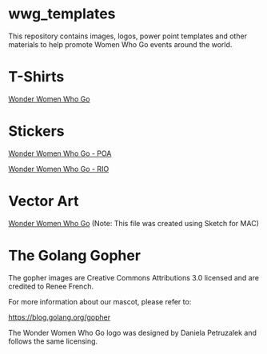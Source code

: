 # wwg_templates

This repository contains images, logos, power point templates and other materials to help promote Women Who Go events around the world.

# T-Shirts

[Wonder Women Who Go](./wwwg2017_tshirt/)

# Stickers

[Wonder Women Who Go - POA](./stickers/wwg_sticker_poa.png)

[Wonder Women Who Go - RIO](./stickers/wwg_sticker_rio.png)

# Vector Art

[Wonder Women Who Go](./stickers/wwg_sticker.sketch) (Note: This file was created using Sketch for MAC)

# The Golang Gopher

The gopher images are Creative Commons Attributions 3.0 licensed and are credited to Renee French.

For more information about our mascot, please refer to:

https://blog.golang.org/gopher

The Wonder Women Who Go logo was designed by Daniela Petruzalek and follows the same licensing.
